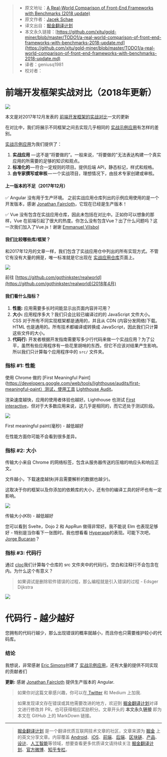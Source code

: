 > * 原文地址：[A Real-World Comparison of Front-End Frameworks with Benchmarks (2018 update)](https://medium.freecodecamp.org/a-real-world-comparison-of-front-end-frameworks-with-benchmarks-2018-update-e5760fb4a962)
> * 原文作者：[Jacek Schae](https://medium.freecodecamp.org/@jacekschae?source=post_header_lockup)
> * 译文出自：[掘金翻译计划](https://github.com/xitu/gold-miner)
> * 本文永久链接：[https://github.com/xitu/gold-miner/blob/master/TODO1/a-real-world-comparison-of-front-end-frameworks-with-benchmarks-2018-update.md](https://github.com/xitu/gold-miner/blob/master/TODO1/a-real-world-comparison-of-front-end-frameworks-with-benchmarks-2018-update.md)
> * 译者：geniusq1981
> * 校对者：

# 前端开发框架实战对比（2018年更新）

![](https://cdn-images-1.medium.com/max/1000/1*0aM-p4OCCxRMXroYn0qPVA.png)

本文是对2017年12月发表的 [前端开发框架的实战对比](https://medium.freecodecamp.org/a-real-world-comparison-of-front-end-frameworks-with-benchmarks-e1cb62fd526c)一文的更新

在对比中，我们将展示不同框架之间去实现几乎相同的 [实战示例应用](https://github.com/gothinkster/realworld)有怎样的差别。

 [实战示例应用](https://github.com/gothinkster/realworld)为我们提供了：

1.  **实战应用** — 这不是“将要做的”。一般来说，“将要做的”无法表达构建一个真实应用的所需要的足够的知识和观点。
2.  **标准化的** — 符合一定规则的项目。提供后端 API，静态标记，样式和规格。
3.  **由专家撰写或审核** — 一个实战项目，理想情况下，由技术专家创建或审核。

#### 上一版本的不足（2017年12月）

✅ Angular 没有用于生产环境。 之前实战应用仓库列出的示例应用使用的是一个开发版本，感谢 [Jonathan Faircloth](https://medium.com/@jafaircl)，它现在已经是生产版本！

✅ Vue 没有包含在实战应用仓库，因此未包括在对比中。正如你可以想象的那样，Vue 在前端引起了很大的热度。你怎么没有包含Vue？出了什么问题吗？这一次我们加入了Vue.js！谢谢 [Emmanuel Vilsbol](https://medium.com/@evilsbol)

#### 我们比较哪些库/框架？

和2017年12月的文章一样，我们包含了实战应用仓中列出的所有实现方式。不管它有没有大量的拥趸，唯一标准就是它出现在 [实战应用仓库](https://github.com/gothinkster/realworld)页面上。

![](https://cdn-images-1.medium.com/max/1000/1*IJ4a_VfY1Qn3yJaIy7pjVw.png)

前往 [https://github.com/gothinkster/realworld](https://github.com/gothinkster/realworld)(2018年4月)

#### 我们看什么指标？

1.  **性能:** 应用需要多长时间能显示出页面内容并可用？
2.  **大小:** 应用程序多大？我们只会比较已编译过的的 JavaScript 文件大小。 CSS 对于所有不同实现框架都是通用的，并且从 CDN (内容分发网络)下载。 HTML 也是通用的。所有技术都编译或转换成 JavaScript，因此我们只计算这些文件的大小。
3.  **代码行:** 开发者根据开发指南需要写多少行代码来做一个实战应用？为了公平，虽然有些应用程序有一些花里胡哨的东西，但它不应该对结果产生影响。所以我们只计算每个应用程序中的 `src/` 文件夹。

### 指标 #1: **性能**

使用 Chrome 做的 [First Meaningful Paint](https://developers.google.com/web/tools/lighthouse/audits/first-meaningful-paint）测试，使用工具 [Lighthouse Audit](https://developers.google.com/)。

渲染速度越快，应用的使用者体验也越好。Lighthouse 也测试 [First interactive](https://developers.google.com/web/tools/lighthouse/audits/first-interactive)，但对于大多数应用来说，这几乎是相同的，而它还处于测试阶段。

![](https://cdn-images-1.medium.com/max/1000/1*El9cBVFHxRG36XD8KNjA_g.png)

First meaningful paint(毫秒) - 越低越好

在性能方面你可能不会看到很多差异。

### 指标 #2: 大小

传输大小来自 Chrome 的网络标签，包含从服务器传送的压缩的响应头和响应正文。

文件越小，下载速度越快(并且需要解析的数据也越少)。

这取决于你的框架以及你添加的依赖库的大小，还有你的编译工具的好坏也有一定影响。

![](https://cdn-images-1.medium.com/max/1000/1*xHuwMctzoT6aA3BE4zXA5w.png)

传输大小(KB) - 越低越好

您可以看到 Svelte，Dojo 2 和 AppRun 做得非常好。我不能说 Elm 也表现足够好 - 特别是当你看下一张图时。我也想看看 [Hyperapp](https://hyperapp.js.org/)的表现。可能下次吧， [Jorge Bucaran](https://medium.com/@jorgebucaran)？

### 指标 #3: 代码行

通过 [cloc](https://github.com/AlDanial/cloc)我们计算每个仓库的 src 文件夹中的代码行。空白和注释行不会包含在内。为什么这个有意义？

>如果调试是删除软件错误的过程，那么编程就是引入错误的过程 - Edsger Dijkstra

![](https://cdn-images-1.medium.com/max/1000/1*YTfk05JBtqNBIoK_4u2H3g.png)

# 代码行 - 越少越好

您拥有的代码行越少，那么出现错误的概率就越小，而且你也只需要维护较小的代码库。

### 结论

我想说，非常感谢 [Eric Simons](https://medium.com/@er)创建了 [实战示例应用](https://github.com/gothinkster/realworld)，还有大量的提供不同实现的贡献者们

**更新:** 感谢 [Jonathan Faircloth](https://medium.com/@jafaircl) 提供生产版本的 Angular.

> 如果你对这篇文章感兴趣，你可以在[ Twitter](https://twitter.com/jacekschae) 和 Medium 上加我.

> 如果发现译文存在错误或其他需要改进的地方，欢迎到 [掘金翻译计划](https://github.com/xitu/gold-miner)对译文进行修改并 PR，也可获得相应奖励积分。文章开头的 **本文永久链接** 即为本文在 GitHub 上的 MarkDown 链接。


---

> [掘金翻译计划](https://github.com/xitu/gold-miner) 是一个翻译优质互联网技术文章的社区，文章来源为 [掘金](https://juejin.im) 上的英文分享文章。内容覆盖 [Android](https://github.com/xitu/gold-miner#android)、[iOS](https://github.com/xitu/gold-miner#ios)、[前端](https://github.com/xitu/gold-miner#前端)、[后端](https://github.com/xitu/gold-miner#后端)、[区块链](https://github.com/xitu/gold-miner#区块链)、[产品](https://github.com/xitu/gold-miner#产品)、[设计](https://github.com/xitu/gold-miner#设计)、[人工智能](https://github.com/xitu/gold-miner#人工智能)等领域，想要查看更多优质译文请持续关注 [掘金翻译计划](https://github.com/xitu/gold-miner)、[官方微博](http://weibo.com/juejinfanyi)、[知乎专栏](https://zhuanlan.zhihu.com/juejinfanyi)。
